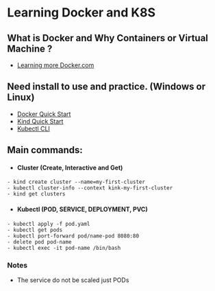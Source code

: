 # Learning Docker and K8S

## What is Docker and Why Containers or Virtual Machine ?
- [Learning more Docker.com](https://www.docker.com/resources/what-container/)

## Need install to use and practice. (Windows or Linux)
- [Docker Quick Start](https://www.docker.com/get-started/)
- [Kind Quick Start](https://kind.sigs.k8s.io/docs/user/quick-start#installation)
- [Kubectl CLI](https://kubernetes.io/docs/tasks/tools/install-kubectl-linux/)


## Main commands:

- #### Cluster (Create, Interactive and Get)
```
- kind create cluster --name=my-first-cluster
- kubectl cluster-info --context kink-my-first-cluster
- kind get clusters
```
- #### Kubectl (POD, SERVICE, DEPLOYMENT, PVC)
```
- kubectl apply -f pod.yaml
- kubectl get pods
- kubectl port-forward pod/name-pod 8080:80
- delete pod pod-name
- kubectl exec -it pod-name /bin/bash
```

### Notes
- The service do not be scaled just PODs
